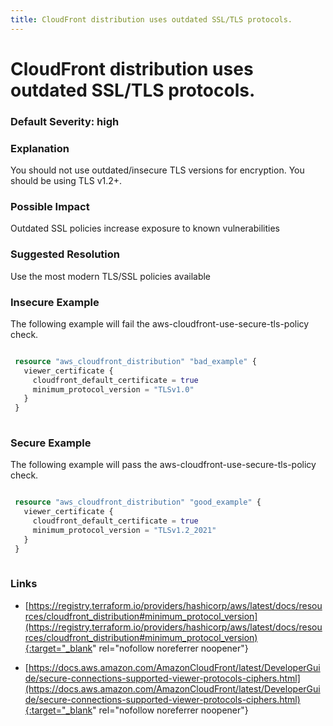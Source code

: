 ```yaml
---
title: CloudFront distribution uses outdated SSL/TLS protocols.
---
```


# CloudFront distribution uses outdated SSL/TLS protocols.

### Default Severity: <span class="severity high">high</span>

### Explanation

You should not use outdated/insecure TLS versions for encryption. You should be using TLS v1.2+.

### Possible Impact
Outdated SSL policies increase exposure to known vulnerabilities

### Suggested Resolution
Use the most modern TLS/SSL policies available


### Insecure Example

The following example will fail the aws-cloudfront-use-secure-tls-policy check.
```terraform

 resource "aws_cloudfront_distribution" "bad_example" {
   viewer_certificate {
     cloudfront_default_certificate = true
     minimum_protocol_version = "TLSv1.0"
   }
 }
 
```



### Secure Example

The following example will pass the aws-cloudfront-use-secure-tls-policy check.
```terraform

 resource "aws_cloudfront_distribution" "good_example" {
   viewer_certificate {
     cloudfront_default_certificate = true
     minimum_protocol_version = "TLSv1.2_2021"
   }
 }
 
```



### Links


- [https://registry.terraform.io/providers/hashicorp/aws/latest/docs/resources/cloudfront_distribution#minimum_protocol_version](https://registry.terraform.io/providers/hashicorp/aws/latest/docs/resources/cloudfront_distribution#minimum_protocol_version){:target="_blank" rel="nofollow noreferrer noopener"}

- [https://docs.aws.amazon.com/AmazonCloudFront/latest/DeveloperGuide/secure-connections-supported-viewer-protocols-ciphers.html](https://docs.aws.amazon.com/AmazonCloudFront/latest/DeveloperGuide/secure-connections-supported-viewer-protocols-ciphers.html){:target="_blank" rel="nofollow noreferrer noopener"}



